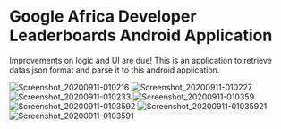 # Google Africa Developer Leaderboards Android Application
Improvements on logic and UI are due!
This is an application to retrieve datas json format and parse it to this android application.



![Screenshot_20200911-010216](https://user-images.githubusercontent.com/40501306/92920720-6bf9c400-f43b-11ea-87be-d458fb618ef7.png)
![Screenshot_20200911-010227](https://user-images.githubusercontent.com/40501306/92920734-7025e180-f43b-11ea-873f-1044da769bf7.png)
![Screenshot_20200911-010233](https://user-images.githubusercontent.com/40501306/92920772-82078480-f43b-11ea-864f-b719e82cc6a0.png)
![Screenshot_20200911-010359](https://user-images.githubusercontent.com/40501306/92920791-8c298300-f43b-11ea-801c-b95006a08345.png)
![Screenshot_20200911-0103592](https://user-images.githubusercontent.com/40501306/92920899-b8450400-f43b-11ea-9a3e-fae822479683.png)
![Screenshot_20200911-01035921](https://user-images.githubusercontent.com/40501306/92920934-ca26a700-f43b-11ea-914e-4878026a4739.png)
![Screenshot_20200911-0103591](https://user-images.githubusercontent.com/40501306/92920840-9fd4e980-f43b-11ea-8529-333b2b14cfaf.png)
